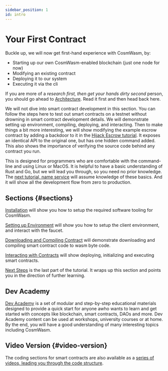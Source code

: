 ```yaml
---
sidebar_position: 1
id: intro
---
```


# Your First Contract

Buckle up, we will now get first-hand experience with CosmWasm, by:

- Starting up our own CosmWasm-enabled blockchain (just one node for now)
- Modifying an existing contract
- Deploying it to our system
- Executing it via the cli

If you are more of a *research first, then get your hands dirty second* person, you should go ahead to [Architecture](/03-architecture/01-multichain.md). Read it first and then head back here.

We will not dive into smart contract development in this section. You can follow the steps here to test out smart contracts on a testnet without drowning in smart contract development details. We will demonstrate setting up environment, compiling, deploying, and interacting. Then to make things a bit more interesting, we will show modifying the example escrow contract by adding a backdoor to it in the [Hijack Escrow tutorial](/tutorials/hijack-escrow/intro). It exposes an identical API to the original one, but has one hidden command added. This also shows the importance of verifying the source code behind any contract you run.

This is designed for programmers who are comfortable with the command-line and using Linux or MacOS. It is helpful to have a basic understanding of Rust and Go, but we will lead you through, so you need no prior knowledge.
The [next tutorial, name service](/tutorials/name-service/intro) will assume knowledge of these basics. And it will show all the development flow from zero to production.

## Sections {#sections}

[Installation](02-installation.md) will show you how to setup the required software tooling for CosmWasm.

[Setting up Environment](03-setting-env.md) will show you how to setup the client environment, and interact with the faucet.

[Downloading and Compiling Contract](04-compile-contract.md) will demonstrate downloading and compiling smart contract code
to wasm byte code.

[Interacting with Contracts](05-interact-with-contract.md) will show deploying, initializing and executing smart contracts.

[Next Steps](06-next-steps.md) is the last part of the tutorial. It wraps up this section and points you in the direction of further learning.

## Dev Academy

[Dev Academy](../../dev-academy/intro.md) is a set of modular and step-by-step educational materials designed to
provide a quick start for anyone awho wants to learn and get started with concepts like blockchain, smart contracts,
DAOs and more.
Dev Academy content can be used at workshops, university courses or at home.
By the end, you will have a good understanding of many interesting topics including CosmWasm.

## Video Version {#video-version}

The coding sections for smart contracts are also available as a [series of videos, leading you through the code structure](https://vimeo.com/showcase/6671477).
